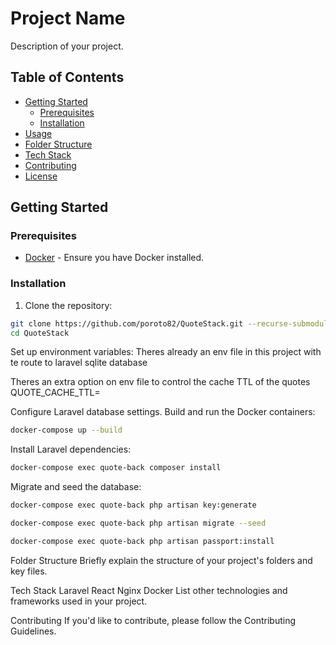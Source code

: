 # Project Name

Description of your project.

## Table of Contents

- [Getting Started](#getting-started)
  - [Prerequisites](#prerequisites)
  - [Installation](#installation)
- [Usage](#usage)
- [Folder Structure](#folder-structure)
- [Tech Stack](#tech-stack)
- [Contributing](#contributing)
- [License](#license)

## Getting Started

### Prerequisites

- [Docker](https://www.docker.com/) - Ensure you have Docker installed.

### Installation

1. Clone the repository:

```bash
git clone https://github.com/poroto82/QuoteStack.git --recurse-submodules 
cd QuoteStack
```
Set up environment variables:
Theres already an env file in this project with te route to laravel sqlite database

Theres an extra option on env file to control the cache TTL of the quotes
QUOTE_CACHE_TTL=

Configure Laravel database settings.
Build and run the Docker containers:

```bash
docker-compose up --build
```
Install Laravel dependencies:
```bash
docker-compose exec quote-back composer install
```
Migrate and seed the database:
```bash
docker-compose exec quote-back php artisan key:generate

docker-compose exec quote-back php artisan migrate --seed

docker-compose exec quote-back php artisan passport:install

```


Folder Structure
Briefly explain the structure of your project's folders and key files.

Tech Stack
Laravel
React
Nginx
Docker
List other technologies and frameworks used in your project.

Contributing
If you'd like to contribute, please follow the Contributing Guidelines.